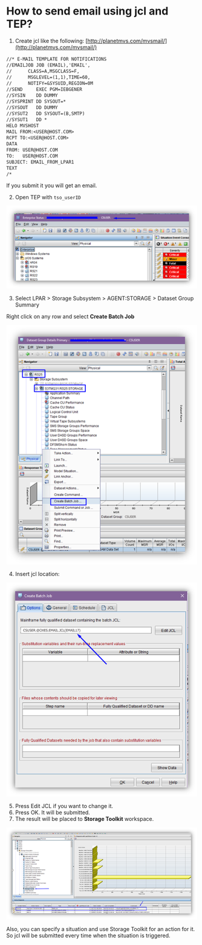 # How to send email using jcl and TEP?

1.	Create jcl like the following:
[http://planetmvs.com/mvsmail/](http://planetmvs.com/mvsmail/) 
```
//* E-MAIL TEMPLATE FOR NOTIFICATIONS 
//EMAILJOB JOB (EMAIL),'EMAIL',         
//      CLASS=A,MSGCLASS=F,                          
//      MSGLEVEL=(1,1),TIME=60,                      
//      NOTIFY=&SYSUID,REGION=0M                     
//SEND     EXEC PGM=IEBGENER                         
//SYSIN    DD DUMMY                                  
//SYSPRINT DD SYSOUT=*                               
//SYSOUT   DD DUMMY                                  
//SYSUT2   DD SYSOUT=(B,SMTP)                        
//SYSUT1   DD *                                      
HELO MVSHOST                                         
MAIL FROM:<USER@HOST.COM>             
RCPT TO:<USER@HOST.COM>               
DATA                                                 
FROM: USER@HOST.COM
TO:   USER@HOST.COM              
SUBJECT: EMAIL_FROM_LPAR1                        
TEXT
/*                                                   
```
If you submit it you will get an email.

2.	Open TEP with `tso_userID`

<img src="./img/1.png">

3.	Select LPAR > Storage Subsystem > AGENT:STORAGE > Dataset Group Summary

Right click on any row and select **Create Batch Job**

<img src="./img/2.png">

4.	Insert jcl location:

<img src="./img/3.png">

5.	Press Edit JCL if you want to change it.
6.	Press OK. It will be submitted.
7.	The result will be placed to **Storage Toolkit** workspace.

<img src="./img/4.png">

Also, you can specify a situation and use Storage Toolkit for an action for it. So jcl will be submitted every time when the situation is triggered.